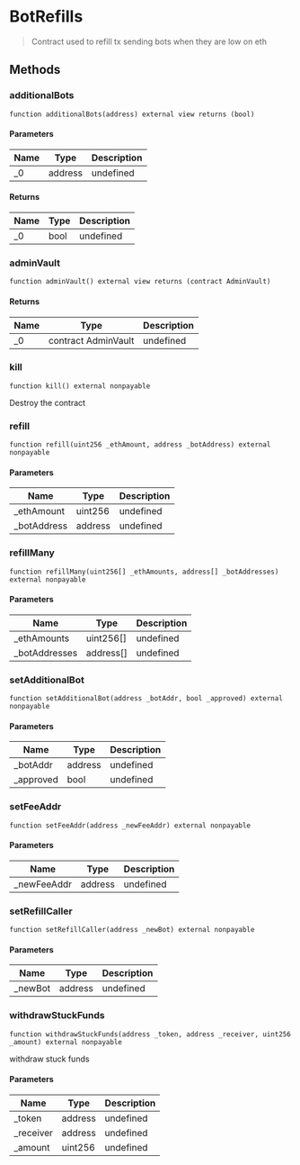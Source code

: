 # BotRefills



> Contract used to refill tx sending bots when they are low on eth





## Methods

### additionalBots

```solidity
function additionalBots(address) external view returns (bool)
```





#### Parameters

| Name | Type | Description |
|---|---|---|
| _0 | address | undefined

#### Returns

| Name | Type | Description |
|---|---|---|
| _0 | bool | undefined

### adminVault

```solidity
function adminVault() external view returns (contract AdminVault)
```






#### Returns

| Name | Type | Description |
|---|---|---|
| _0 | contract AdminVault | undefined

### kill

```solidity
function kill() external nonpayable
```

Destroy the contract




### refill

```solidity
function refill(uint256 _ethAmount, address _botAddress) external nonpayable
```





#### Parameters

| Name | Type | Description |
|---|---|---|
| _ethAmount | uint256 | undefined
| _botAddress | address | undefined

### refillMany

```solidity
function refillMany(uint256[] _ethAmounts, address[] _botAddresses) external nonpayable
```





#### Parameters

| Name | Type | Description |
|---|---|---|
| _ethAmounts | uint256[] | undefined
| _botAddresses | address[] | undefined

### setAdditionalBot

```solidity
function setAdditionalBot(address _botAddr, bool _approved) external nonpayable
```





#### Parameters

| Name | Type | Description |
|---|---|---|
| _botAddr | address | undefined
| _approved | bool | undefined

### setFeeAddr

```solidity
function setFeeAddr(address _newFeeAddr) external nonpayable
```





#### Parameters

| Name | Type | Description |
|---|---|---|
| _newFeeAddr | address | undefined

### setRefillCaller

```solidity
function setRefillCaller(address _newBot) external nonpayable
```





#### Parameters

| Name | Type | Description |
|---|---|---|
| _newBot | address | undefined

### withdrawStuckFunds

```solidity
function withdrawStuckFunds(address _token, address _receiver, uint256 _amount) external nonpayable
```

withdraw stuck funds



#### Parameters

| Name | Type | Description |
|---|---|---|
| _token | address | undefined
| _receiver | address | undefined
| _amount | uint256 | undefined




